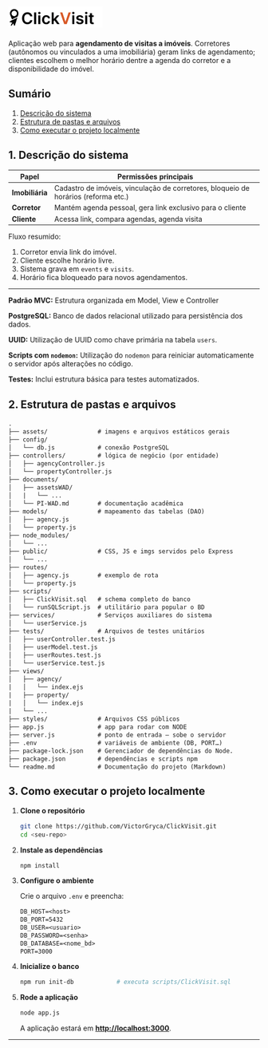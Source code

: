 
![ClickVisit](documents/assetsWAD/logoClickVisit.png) 
----
Aplicação web para **agendamento de visitas a imóveis**. Corretores (autônomos ou vinculados a uma imobiliária) geram links de agendamento; clientes escolhem o melhor horário dentre a agenda do corretor e a disponibilidade do imóvel.

## Sumário

1. [Descrição do sistema](#c1)  
2. [Estrutura de pastas e arquivos](#c2)  
3. [Como executar o projeto localmente](#c3)  


## <a name="c1"></a>1. Descrição do sistema

| Papel           | Permissões principais                                                              |
| --------------- | ---------------------------------------------------------------------------------- |
| **Imobiliária** | Cadastro de imóveis, vinculação de corretores, bloqueio de horários (reforma etc.) |
| **Corretor**    | Mantém agenda pessoal, gera link exclusivo para o cliente                          |
| **Cliente**     | Acessa link, compara agendas, agenda visita                                        |

Fluxo resumido:

1. Corretor envia link do imóvel.
2. Cliente escolhe horário livre.
3. Sistema grava em `events` e `visits`.
4. Horário fica bloqueado para novos agendamentos.

---

**Padrão MVC:** Estrutura organizada em Model, View e Controller

**PostgreSQL:** Banco de dados relacional utilizado para persistência dos dados.

**UUID:** Utilização de UUID como chave primária na tabela `users`.

**Scripts com `nodemon`:** Utilização do `nodemon` para reiniciar automaticamente o servidor após alterações no código.

**Testes:** Inclui estrutura básica para testes automatizados.



## <a name="c2"></a>2. Estrutura de pastas e arquivos

```text
.
├── assets/              # imagens e arquivos estáticos gerais
├── config/
│   └── db.js            # conexão PostgreSQL
├── controllers/         # lógica de negócio (por entidade)
│   ├── agencyController.js
│   └── propertyController.js
├── documents/
│   ├── assetsWAD/
│   |   └── ...
│   └── PI-WAD.md        # documentação acadêmica
├── models/              # mapeamento das tabelas (DAO)
│   ├── agency.js
│   └── property.js
├── node_modules/ 
│   └── ...
├── public/              # CSS, JS e imgs servidos pelo Express
│   └── ...
├── routes/
│   ├── agency.js        # exemplo de rota
│   └── property.js
├── scripts/
│   ├── ClickVisit.sql   # schema completo do banco
│   └── runSQLScript.js  # utilitário para popular o BD
├── services/            # Serviços auxiliares do sistema
│   └── userService.js
├── tests/               # Arquivos de testes unitários
│   ├── userController.test.js
│   ├── userModel.test.js
│   ├── userRoutes.test.js
│   └── userService.test.js
├── views/ 
│   ├── agency/
|   │   └── index.ejs
|   ├── property/
|   │   └── index.ejs
|   └── ...
├── styles/              # Arquivos CSS públicos
├── app.js               # app para rodar com NODE
├── server.js            # ponto de entrada — sobe o servidor
├── .env                 # variáveis de ambiente (DB, PORT…)
├── package-lock.json    # Gerenciador de dependências do Node.
├── package.json         # dependências e scripts npm
└── readme.md            # Documentação do projeto (Markdown)
```

## <a name="c3"></a>3. Como executar o projeto localmente

1. **Clone o repositório**

   ```bash
   git clone https://github.com/VictorGryca/ClickVisit.git
   cd <seu-repo>
   ```

2. **Instale as dependências**

   ```bash
   npm install
   ```

3. **Configure o ambiente**

   Crie o arquivo `.env` e preencha:

   ```env
   DB_HOST=<host>
   DB_PORT=5432
   DB_USER=<usuario>
   DB_PASSWORD=<senha>
   DB_DATABASE=<nome_bd>
   PORT=3000
   ```

4. **Inicialize o banco**

   ```bash
   npm run init-db            # executa scripts/ClickVisit.sql
   ```

5. **Rode a aplicação**

   ```bash
   node app.js               
   ```

   A aplicação estará em **[http://localhost:3000](http://localhost:3000)**.

---

